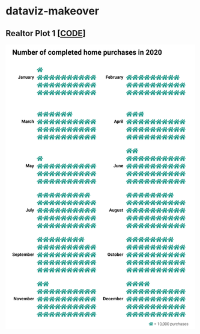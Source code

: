 # dataviz-makeover

## Realtor Plot 1 [<a href='realtor-plot-1/code.R'>CODE</a>]
<img src='realtor-plot-1/plot.png' />
